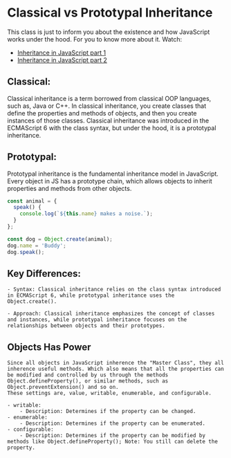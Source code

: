 # Classical vs Prototypal Inheritance

This class is just to inform you about the existence and how JavaScript works under the hood. For you to know more about it. 
Watch:
- [Inheritance in JavaScript part 1](https://youtu.be/1UTqFAjYx1k?si=insHVWlOcC1_H-cB)
- [Inheritance in JavaScript part 2](https://youtu.be/jnME98ckDbQ?si=W2OB-zwpVOrSB_b-)

## Classical:

Classical inheritance is a term borrowed from classical OOP languages, such as, Java or C++. In classical inheritance, you create classes that define the properties and methods of objects, and then you create instances of those classes. Classical inheritance was introduced in the ECMAScript 6 with the class syntax, but under the hood, it is a prototypal inheritance.

## Prototypal:

Prototypal inheritance is the fundamental inheritance model in JavaScript. Every object in JS has a prototype chain, which allows objects to inherit properties and methods from other objects.
``` javascript
const animal = {
  speak() {
    console.log(`${this.name} makes a noise.`);
  }
};

const dog = Object.create(animal);
dog.name = 'Buddy';
dog.speak(); 
```
## Key Differences:
    - Syntax: Classical inheritance relies on the class syntax introduced in ECMAScript 6, while prototypal inheritance uses the Object.create().

    - Approach: Classical inheritance emphasizes the concept of classes and instances, while prototypal inheritance focuses on the relationships between objects and their prototypes.

## Objects Has Power
    
    Since all objects in JavaScript inherence the "Master Class", they all inherence useful methods. Which also means that all the properties can be modified and controlled by us through the methods Object.defineProperty(), or similar methods, such as Object.preventExtension() and so on.
    These settings are, value, writable, enumerable, and configurable. 

    - writable:
        - Description: Determines if the property can be changed.
    - enumerable:
        - Description: Determines if the property can be enumerated.
    - configurable:
        - Description: Determines if the property can be modified by methods like Object.defineProperty(); Note: You still can delete the property.
        
